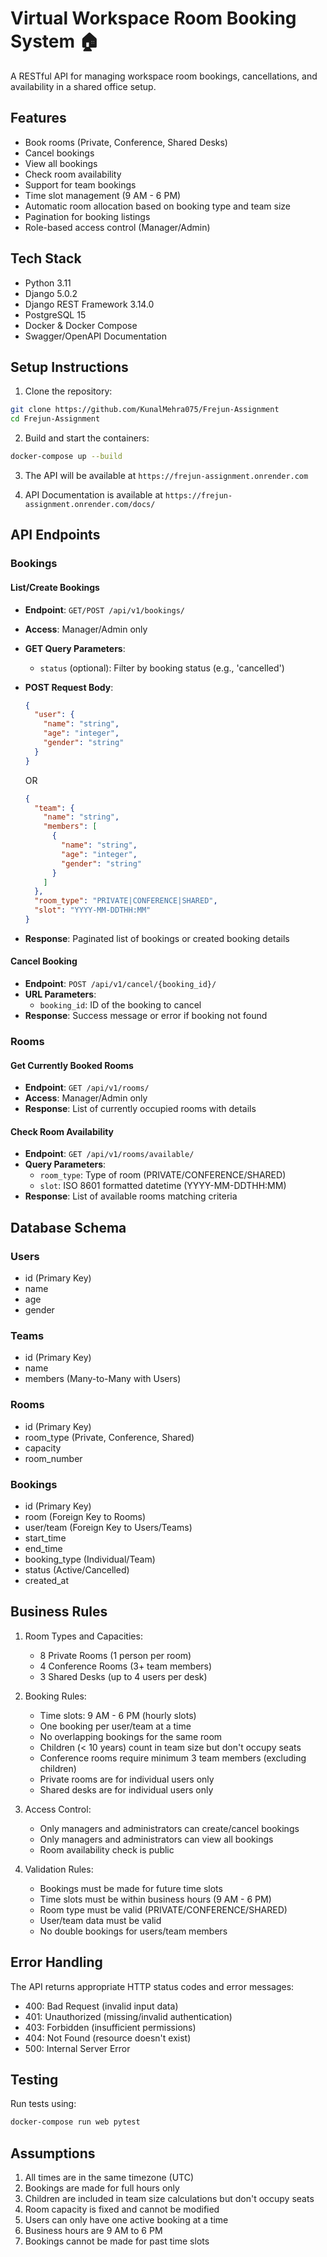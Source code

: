 # Virtual Workspace Room Booking System 🏠

A RESTful API for managing workspace room bookings, cancellations, and availability in a shared office setup.

## Features

- Book rooms (Private, Conference, Shared Desks)
- Cancel bookings
- View all bookings
- Check room availability
- Support for team bookings
- Time slot management (9 AM - 6 PM)
- Automatic room allocation based on booking type and team size
- Pagination for booking listings
- Role-based access control (Manager/Admin)

## Tech Stack

- Python 3.11
- Django 5.0.2
- Django REST Framework 3.14.0
- PostgreSQL 15
- Docker & Docker Compose
- Swagger/OpenAPI Documentation

## Setup Instructions

1. Clone the repository:

```bash
git clone https://github.com/KunalMehra075/Frejun-Assignment
cd Frejun-Assignment
```

2. Build and start the containers:

```bash
docker-compose up --build
```

3. The API will be available at `https://frejun-assignment.onrender.com`

4. API Documentation is available at `https://frejun-assignment.onrender.com/docs/`

## API Endpoints

### Bookings

#### List/Create Bookings

- **Endpoint**: `GET/POST /api/v1/bookings/`
- **Access**: Manager/Admin only
- **GET Query Parameters**:
  - `status` (optional): Filter by booking status (e.g., 'cancelled')
- **POST Request Body**:

  ```json
  {
    "user": {
      "name": "string",
      "age": "integer",
      "gender": "string"
    }
  }
  ```

  OR

  ```json
  {
    "team": {
      "name": "string",
      "members": [
        {
          "name": "string",
          "age": "integer",
          "gender": "string"
        }
      ]
    },
    "room_type": "PRIVATE|CONFERENCE|SHARED",
    "slot": "YYYY-MM-DDTHH:MM"
  }
  ```

- **Response**: Paginated list of bookings or created booking details

#### Cancel Booking

- **Endpoint**: `POST /api/v1/cancel/{booking_id}/`
- **URL Parameters**:
  - `booking_id`: ID of the booking to cancel
- **Response**: Success message or error if booking not found

### Rooms

#### Get Currently Booked Rooms

- **Endpoint**: `GET /api/v1/rooms/`
- **Access**: Manager/Admin only
- **Response**: List of currently occupied rooms with details

#### Check Room Availability

- **Endpoint**: `GET /api/v1/rooms/available/`
- **Query Parameters**:
  - `room_type`: Type of room (PRIVATE/CONFERENCE/SHARED)
  - `slot`: ISO 8601 formatted datetime (YYYY-MM-DDTHH:MM)
- **Response**: List of available rooms matching criteria

## Database Schema

### Users

- id (Primary Key)
- name
- age
- gender

### Teams

- id (Primary Key)
- name
- members (Many-to-Many with Users)

### Rooms

- id (Primary Key)
- room_type (Private, Conference, Shared)
- capacity
- room_number

### Bookings

- id (Primary Key)
- room (Foreign Key to Rooms)
- user/team (Foreign Key to Users/Teams)
- start_time
- end_time
- booking_type (Individual/Team)
- status (Active/Cancelled)
- created_at

## Business Rules

1. Room Types and Capacities:

   - 8 Private Rooms (1 person per room)
   - 4 Conference Rooms (3+ team members)
   - 3 Shared Desks (up to 4 users per desk)

2. Booking Rules:

   - Time slots: 9 AM - 6 PM (hourly slots)
   - One booking per user/team at a time
   - No overlapping bookings for the same room
   - Children (< 10 years) count in team size but don't occupy seats
   - Conference rooms require minimum 3 team members (excluding children)
   - Private rooms are for individual users only
   - Shared desks are for individual users only

3. Access Control:

   - Only managers and administrators can create/cancel bookings
   - Only managers and administrators can view all bookings
   - Room availability check is public

4. Validation Rules:
   - Bookings must be made for future time slots
   - Time slots must be within business hours (9 AM - 6 PM)
   - Room type must be valid (PRIVATE/CONFERENCE/SHARED)
   - User/team data must be valid
   - No double bookings for users/team members

## Error Handling

The API returns appropriate HTTP status codes and error messages:

- 400: Bad Request (invalid input data)
- 401: Unauthorized (missing/invalid authentication)
- 403: Forbidden (insufficient permissions)
- 404: Not Found (resource doesn't exist)
- 500: Internal Server Error

## Testing

Run tests using:

```bash
docker-compose run web pytest
```

## Assumptions

1. All times are in the same timezone (UTC)
2. Bookings are made for full hours only
3. Children are included in team size calculations but don't occupy seats
4. Room capacity is fixed and cannot be modified
5. Users can only have one active booking at a time
6. Business hours are 9 AM to 6 PM
7. Bookings cannot be made for past time slots
